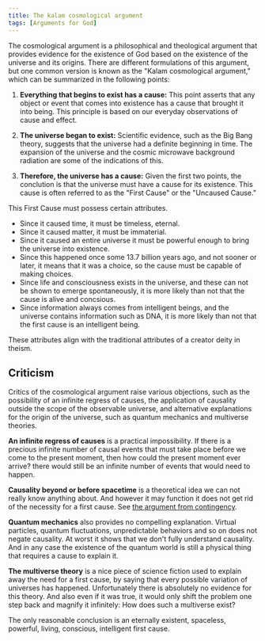 ```yaml
--- 
title: The kalam cosmological argument
tags: [Arguments for God]
---
```


The cosmological argument is a philosophical and theological argument that provides evidence for the existence of God based on the existence of the universe and its origins. There are different formulations of this argument, but one common version is known as the "Kalam cosmological argument," which can be summarized in the following points:

1. **Everything that begins to exist has a cause:** This point asserts that any object or event that comes into existence has a cause that brought it into being. This principle is based on our everyday observations of cause and effect.

2. **The universe began to exist:** Scientific evidence, such as the Big Bang theory, suggests that the universe had a definite beginning in time. The expansion of the universe and the cosmic microwave background radiation are some of the indications of this.

3. **Therefore, the universe has a cause:** Given the first two points, the conclution is that the universe must have a cause for its existence. This cause is often referred to as the "First Cause" or the "Uncaused Cause."

This First Cause must possess certain attributes.
  
- Since it caused time, it must be timeless, eternal.
- Since it caused matter, it must be immaterial.
- Since it caused an entire universe it must be powerful enough to bring the universe into existence.
- Since this happened once some 13.7 billion years ago, and not sooner or later, it means that it was a choice, so the cause must be capable of making choices.
- Since life and consciousness exists in the universe, and these can not be shown to emerge spontaneously, it is more likely than not that the cause is alive and concsious.
- Since information always comes from intelligent beings, and the  universe contains information such as DNA, it is more likely than not that the first cause is an intelligent being.

These attributes align with the traditional attributes of a creator deity in theism.

## Criticism

Critics of the cosmological argument raise various objections, such as the possibility of an infinite regress of causes, the application of causality outside the scope of the observable universe, and alternative explanations for the origin of the universe, such as quantum mechanics and multiverse theories.

**An infinite regress of causes** is a practical impossibility. If there is a precious infinite number of causal events that must take place before we come to the present moment, then how could the present moment ever arrive? there would still be an infinite number of events that would need to happen.

**Causality beyond or before spacetime** is a theoretical idea we can not really know anything about. And however it may function it does not get rid of the necessity for a first cause. See [the argument from contingency](/the-argument-from-contingency).

**Quantum mechanics** also provides no compelling explanation. Virtual particles, quantum fluctuations, unpredictable behaviors and so on does not negate causality. At worst it shows that we don't fully understand causality. And in any case the existence of the quantum world is still a physical thing that requires a cause to explain it.

**The multiverse theory** is a nice piece of science fiction used to explain away the need for a first cause, by saying that every possible variation of universes has happened. Unfortunately there is absolutely no evidence for this theory. And also even if it was true, it would only shift the problem one step back and magnify it infinitely: How does such a multiverse exist?

The only reasonable conclusion is an eternally existent, spaceless, powerful, living, conscious, intelligent first cause.
